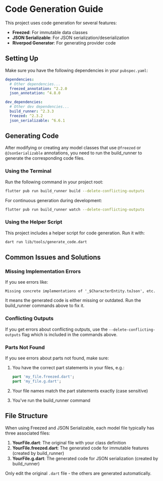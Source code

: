 # Code Generation Guide

This project uses code generation for several features:

- **Freezed**: For immutable data classes
- **JSON Serializable**: For JSON serialization/deserialization
- **Riverpod Generator**: For generating provider code

## Setting Up

Make sure you have the following dependencies in your `pubspec.yaml`:

```yaml
dependencies:
  # Other dependencies...
  freezed_annotation: ^2.2.0
  json_annotation: ^4.8.0

dev_dependencies:
  # Other dev dependencies...
  build_runner: ^2.3.3
  freezed: ^2.3.2
  json_serializable: ^6.6.1
```

## Generating Code

After modifying or creating any model classes that use `@freezed` or `@JsonSerializable` annotations, you need to run the build_runner to generate the corresponding code files.

### Using the Terminal

Run the following command in your project root:

```bash
flutter pub run build_runner build --delete-conflicting-outputs
```

For continuous generation during development:

```bash
flutter pub run build_runner watch --delete-conflicting-outputs
```

### Using the Helper Script

This project includes a helper script for code generation. Run it with:

```bash
dart run lib/tools/generate_code.dart
```

## Common Issues and Solutions

### Missing Implementation Errors

If you see errors like:

```
Missing concrete implementations of '_$CharacterEntity.toJson', etc.
```

It means the generated code is either missing or outdated. Run the build_runner commands above to fix it.

### Conflicting Outputs

If you get errors about conflicting outputs, use the `--delete-conflicting-outputs` flag which is included in the commands above.

### Parts Not Found

If you see errors about parts not found, make sure:

1. You have the correct part statements in your files, e.g.:
   ```dart
   part 'my_file.freezed.dart';
   part 'my_file.g.dart';
   ```

2. Your file names match the part statements exactly (case sensitive)

3. You've run the build_runner command

## File Structure

When using Freezed and JSON Serializable, each model file typically has three associated files:

1. **YourFile.dart**: The original file with your class definition
2. **YourFile.freezed.dart**: The generated code for immutable features (created by build_runner)
3. **YourFile.g.dart**: The generated code for JSON serialization (created by build_runner)

Only edit the original `.dart` file - the others are generated automatically.
